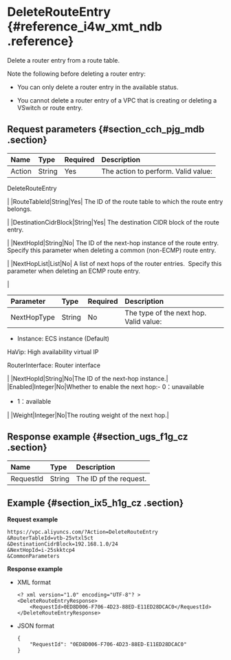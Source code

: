 # DeleteRouteEntry {#reference_i4w_xmt_ndb .reference}

Delete a router entry from a route table.

Note the following before deleting a router entry:

-   You can only delete a router entry in the available status.

-   You cannot delete a router entry of a VPC that is creating or deleting a VSwitch or route entry.

## Request parameters {#section_cch_pjg_mdb .section}

|Name|Type|Required|Description|
|:---|:---|:-------|:----------|
|Action|String|Yes| The action to perform. Valid value:

 DeleteRouteEntry

 |
|RouteTableId|String|Yes| The ID of the route table to which the route entry belongs.

 |
|DestinationCidrBlock|String|Yes| The destination CIDR block of the route entry.

 |
|NextHopId|String|No| The ID of the next-hop instance of the route entry. Specify this parameter when deleting a common \(non-ECMP\) route entry.

 |
|NextHopList|List|No| A list of next hops of the router entries.  Specify this parameter when deleting an ECMP route entry.

 |

|Parameter|Type|Required|Description|
|:--------|:---|--------|:----------|
|NextHopType|String|No| The type of the next hop. Valid value:

 -   Instance: ECS instance \(Default\)

HaVip: High availability virtual IP

RouterInterface: Router interface


 |
|NextHopId|String|No|The ID of the next-hop instance.|
|Enabled|Integer|No|Whether to enable the next hop:-   0：unavailable

-   1：available


|
|Weight|Integer|No|The routing weight of the next hop.|

## Response example {#section_ugs_f1g_cz .section}

|Name|Type|Description|
|:---|:---|:----------|
|RequestId|String|The ID pf the request.|

## Example {#section_ix5_h1g_cz .section}

**Request example**

``` {#createVPCpub}
https://vpc.aliyuncs.com/?Action=DeleteRouteEntry
&RouterTableId=vtb-25vtxl5ct
&DestinationCidrBlock=192.168.1.0/24
&NextHopId=i-25skktcp4
&CommonParameters
```

**Response example**

-   XML format

    ```
    <? xml version="1.0" encoding="UTF-8"? >
    <DeleteRouteEntryResponse>
        <RequestId>0ED8D006-F706-4D23-88ED-E11ED28DCAC0</RequestId>
    </DeleteRouteEntryResponse>
    ```

-   JSON format

    ```
    { 
        "RequestId": "0ED8D006-F706-4D23-88ED-E11ED28DCAC0"
    }
    ```


